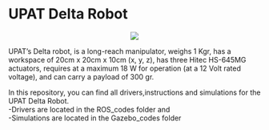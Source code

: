 UPAT Delta Robot
=============

<p align="center">
  <img src ="https://cloud.githubusercontent.com/assets/16125042/21768799/3492ea88-d684-11e6-9e26-55519b5857f4.png" style="text-align:right" />
</p>

  
  UPAT’s Delta robot, is a long-reach manipulator, weighs 1 Kgr, has a workspace of
20cm x 20cm x 10cm (x, y, z), has three Hitec HS-645MG actuators, requires at a maximum 18 W
for operation (at a 12 Volt rated voltage), and can carry a payload of 300 gr.


In this repository, you can find all drivers,instructions and simulations for the UPAT Delta Robot.<br>
  -Drivers are located in the ROS_codes folder and  
  -Simulations are located in the Gazebo_codes folder
